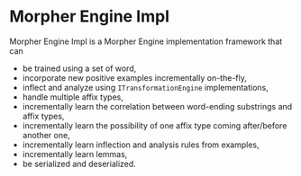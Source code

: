 # Morpher Engine Impl

Morpher Engine Impl is a Morpher Engine implementation framework that can

* be trained using a set of word,
* incorporate new positive examples incrementally on-the-fly,
* inflect and analyze using `ITransformationEngine` implementations,
* handle multiple affix types,
* incrementally learn the correlation between word-ending substrings and affix types,
* incrementally learn the possibility of one affix type coming after/before another one,
* incrementally learn inflection and analysis rules from examples,
* incrementally learn lemmas,
* be serialized and deserialized.
